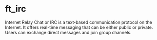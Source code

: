 # ft_irc
Internet Relay Chat or IRC is a text-based communication protocol on the Internet. It offers real-time messaging that can be either public or private. Users can exchange direct messages and join group channels.
